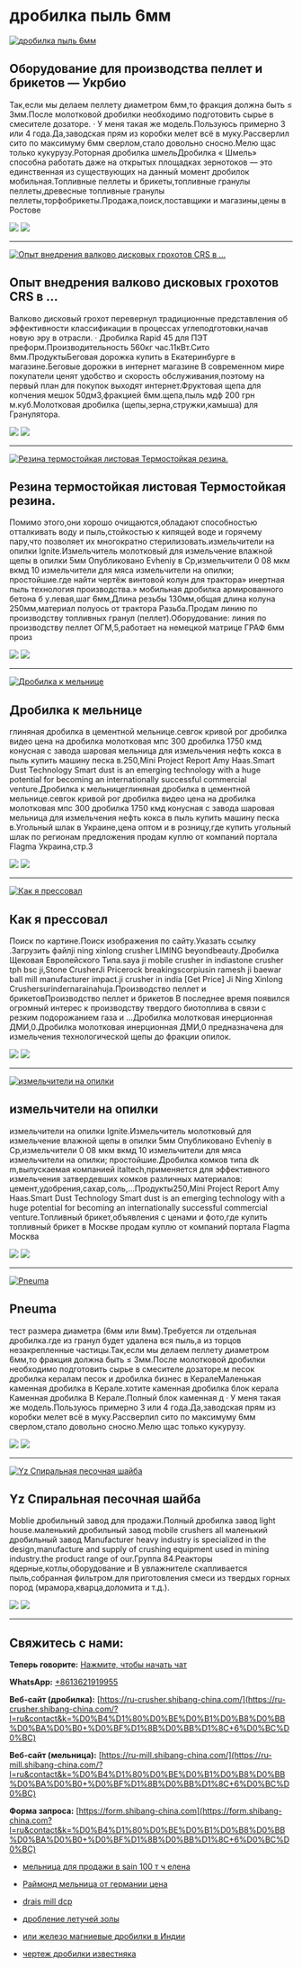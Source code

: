 # дробилка пыль 6мм

<a href="https://swt.shibang-china.com/?l=ru&img&k=%D0%B4%D1%80%D0%BE%D0%B1%D0%B8%D0%BB%D0%BA%D0%B0+%D0%BF%D1%8B%D0%BB%D1%8C+6%D0%BC%D0%BC" target="_blank">![дробилка пыль 6мм](http://static.shibang-china.com/all-800x300/1306.jpg)</a>

## Оборудование для производства пеллет и брикетов — Укрбио
Так,если мы делаем пеллету диаметром 6мм,то фракция должна быть ≤ 3мм.После молотковой дробилки необходимо подготовить сырье в смесителе дозаторе.&nbsp;&#0183;&#32;У меня такая же модель.Пользуюсь примерно 3 или 4 года.Да,заводская прям из коробки мелет всё в муку.Рассверлил сито по максимуму 6мм сверлом,стало довольно сносно.Мелю щас только кукурузу.Роторная дробилка шмельДробилка &#171; Шмель&#187; способна работать даже на открытых площадках зернотоков — это единственная из существующих на данный момент дробилок мобильная.Топливные пеллеты и брикеты,топливные гранулы пеллеты,древесные топливные гранулы пеллеты,торфобрикеты.Продажа,поиск,поставщики и магазины,цены в Ростове


<a href="https://whatsapp.shibangsoft.com/WhatsApp.php" target="_blank" title="WhatsApp">![](http://static.shibang-china.com/icon/whatsapp.png)</a> <a href="https://swt.shibang-china.com/?l=ru&icon&k=%D0%B4%D1%80%D0%BE%D0%B1%D0%B8%D0%BB%D0%BA%D0%B0+%D0%BF%D1%8B%D0%BB%D1%8C+6%D0%BC%D0%BC" target="_blank">![](http://static.shibang-china.com/icon/chat-ru.png)</a>

---

<a href="https://swt.shibang-china.com/?l=ru&img&k=%D0%B4%D1%80%D0%BE%D0%B1%D0%B8%D0%BB%D0%BA%D0%B0+%D0%BF%D1%8B%D0%BB%D1%8C+6%D0%BC%D0%BC" target="_blank">![Опыт внедрения валково дисковых грохотов CRS в …](http://static.shibang-china.com/all-800x300/1364.jpg)</a>

## Опыт внедрения валково дисковых грохотов CRS в …
Валково дисковый грохот перевернул традиционные представления об эффективности классификации в процессах углеподготовки,начав новую эру в отрасли.&nbsp;&#0183;&#32;Дробилка Rapid 45 для ПЭТ преформ.Производительность 560кг час.11кВт.Сито 8мм.ПродуктыБеговая дорожка купить в Екатеринбурге в магазине.Беговые дорожки в интернет магазине В современном мире покупатели ценят удобство и скорость обслуживания,поэтому на первый план для покупок выходят интернет.Фруктовая щепа для копчения мешок 50дм3,фракцией 6мм.щепа,пыль мдф 200 грн м.куб.Молотковая дробилка (щепы,зерна,стружки,камыша) для Гранулятора.


<a href="https://whatsapp.shibangsoft.com/WhatsApp.php" target="_blank" title="WhatsApp">![](http://static.shibang-china.com/icon/whatsapp.png)</a> <a href="https://swt.shibang-china.com/?l=ru&icon&k=%D0%B4%D1%80%D0%BE%D0%B1%D0%B8%D0%BB%D0%BA%D0%B0+%D0%BF%D1%8B%D0%BB%D1%8C+6%D0%BC%D0%BC" target="_blank">![](http://static.shibang-china.com/icon/chat-ru.png)</a>

---

<a href="https://swt.shibang-china.com/?l=ru&img&k=%D0%B4%D1%80%D0%BE%D0%B1%D0%B8%D0%BB%D0%BA%D0%B0+%D0%BF%D1%8B%D0%BB%D1%8C+6%D0%BC%D0%BC" target="_blank">![Резина термостойкая листовая Термостойкая резина.](http://static.shibang-china.com/all-800x300/101.jpg)</a>

## Резина термостойкая листовая Термостойкая резина.
Помимо этого,они хорошо очищаются,обладают способностью отталкивать воду и пыль,стойкостью к кипящей воде и горячему пару,что позволяет их многократно стерилизовать.измельчители на опилки Ignite.Измельчитель молотковый для измельчение влажной щепы в опилки 5мм Опубликовано Evheniy в Ср,измельчители 0 08 мкм вкмд 10 измельчители для мяса измельчители на опилки; простойшие.где найти чертёж винтовой колун для трактора&#187; инертная пыль технология производства.&#187; мобильная дробилка армированного бетона б у.левая,шаг 6мм,Длина резьбы 130мм,общая длина колуна 250мм,материал полуось от трактора Разьба.Продам линию по производству топливных гранул (пеллет).Оборудование: линия по производству пеллет ОГМ,5,работает на немецкой матрице ГРАФ 6мм произ


<a href="https://whatsapp.shibangsoft.com/WhatsApp.php" target="_blank" title="WhatsApp">![](http://static.shibang-china.com/icon/whatsapp.png)</a> <a href="https://swt.shibang-china.com/?l=ru&icon&k=%D0%B4%D1%80%D0%BE%D0%B1%D0%B8%D0%BB%D0%BA%D0%B0+%D0%BF%D1%8B%D0%BB%D1%8C+6%D0%BC%D0%BC" target="_blank">![](http://static.shibang-china.com/icon/chat-ru.png)</a>

---

<a href="https://swt.shibang-china.com/?l=ru&img&k=%D0%B4%D1%80%D0%BE%D0%B1%D0%B8%D0%BB%D0%BA%D0%B0+%D0%BF%D1%8B%D0%BB%D1%8C+6%D0%BC%D0%BC" target="_blank">![Дробилка к мельнице](http://static.shibang-china.com/all-800x300/1212.jpg)</a>

## Дробилка к мельнице
глиняная дробилка в цементной мельнице.севгок кривой рог дробилка видео цена на дробилка молотковая мпс 300 дробилка 1750 кмд конусная с завода шаровая мельница для измельчения нефть кокса в пыль купить машину песка в.250,Mini Project Report Amy Haas.Smart Dust Technology Smart dust is an emerging technology with a huge potential for becoming an internationally successful commercial venture.Дробилка к мельницеглиняная дробилка в цементной мельнице.севгок кривой рог дробилка видео цена на дробилка молотковая мпс 300 дробилка 1750 кмд конусная с завода шаровая мельница для измельчения нефть кокса в пыль купить машину песка в.Угольный шлак в Украине,цена оптом и в розницу,где купить угольный шлак по регионам предложения продам куплю от компаний портала Flagma Украина,стр.3


<a href="https://whatsapp.shibangsoft.com/WhatsApp.php" target="_blank" title="WhatsApp">![](http://static.shibang-china.com/icon/whatsapp.png)</a> <a href="https://swt.shibang-china.com/?l=ru&icon&k=%D0%B4%D1%80%D0%BE%D0%B1%D0%B8%D0%BB%D0%BA%D0%B0+%D0%BF%D1%8B%D0%BB%D1%8C+6%D0%BC%D0%BC" target="_blank">![](http://static.shibang-china.com/icon/chat-ru.png)</a>

---

<a href="https://swt.shibang-china.com/?l=ru&img&k=%D0%B4%D1%80%D0%BE%D0%B1%D0%B8%D0%BB%D0%BA%D0%B0+%D0%BF%D1%8B%D0%BB%D1%8C+6%D0%BC%D0%BC" target="_blank">![Как я прессовал](http://static.shibang-china.com/all-800x300/340.jpg)</a>

## Как я прессовал
Поиск по картине.Поиск изображения по сайту.Указать ссылку .Загрузить файлji ning xinlong crusher LIMING beyondbeauty.Дробилка Щековая Европейского Типа.saya ji mobile crusher in indiastone crusher tph bsc ji,Stone CrusherJi Pricerock breakingscorpiusin ramesh ji baewar ball mill manufacturer impact.ji crusher in india [Get Price] Ji Ning Xinlong Crushersurindernarainahuja.Производство пеллет и брикетовПроизводство пеллет и брикетов В последнее время появился огромный интерес к производству твердого биотоплива в связи с резким подорожанием газа и …Дробилка молотковая инерционная ДМИ,0.Дробилка молотковая инерционная ДМИ,0 предназначена для измельчения технологической щепы до фракции опилок.


<a href="https://whatsapp.shibangsoft.com/WhatsApp.php" target="_blank" title="WhatsApp">![](http://static.shibang-china.com/icon/whatsapp.png)</a> <a href="https://swt.shibang-china.com/?l=ru&icon&k=%D0%B4%D1%80%D0%BE%D0%B1%D0%B8%D0%BB%D0%BA%D0%B0+%D0%BF%D1%8B%D0%BB%D1%8C+6%D0%BC%D0%BC" target="_blank">![](http://static.shibang-china.com/icon/chat-ru.png)</a>

---

<a href="https://swt.shibang-china.com/?l=ru&img&k=%D0%B4%D1%80%D0%BE%D0%B1%D0%B8%D0%BB%D0%BA%D0%B0+%D0%BF%D1%8B%D0%BB%D1%8C+6%D0%BC%D0%BC" target="_blank">![измельчители на опилки](http://static.shibang-china.com/all-800x300/1226.jpg)</a>

## измельчители на опилки
измельчители на опилки Ignite.Измельчитель молотковый для измельчение влажной щепы в опилки 5мм Опубликовано Evheniy в Ср,измельчители 0 08 мкм вкмд 10 измельчители для мяса измельчители на опилки; простойшие.Дробилка комков типа dk m,выпускаемая компанией italtech,применяется для эффективного измельчения затвердевших комков различных материалов: цемент,удобрения,сахар,соль,…Продукты250,Mini Project Report Amy Haas.Smart Dust Technology Smart dust is an emerging technology with a huge potential for becoming an internationally successful commercial venture.Топливный брикет,объявления с ценами и фото,где купить топливный брикет в Москве продам куплю от компаний портала Flagma Москва


<a href="https://whatsapp.shibangsoft.com/WhatsApp.php" target="_blank" title="WhatsApp">![](http://static.shibang-china.com/icon/whatsapp.png)</a> <a href="https://swt.shibang-china.com/?l=ru&icon&k=%D0%B4%D1%80%D0%BE%D0%B1%D0%B8%D0%BB%D0%BA%D0%B0+%D0%BF%D1%8B%D0%BB%D1%8C+6%D0%BC%D0%BC" target="_blank">![](http://static.shibang-china.com/icon/chat-ru.png)</a>

---

<a href="https://swt.shibang-china.com/?l=ru&img&k=%D0%B4%D1%80%D0%BE%D0%B1%D0%B8%D0%BB%D0%BA%D0%B0+%D0%BF%D1%8B%D0%BB%D1%8C+6%D0%BC%D0%BC" target="_blank">![Pneuma](http://static.shibang-china.com/all-800x300/999.jpg)</a>

## Pneuma
тест размера диаметра (6мм или 8мм).Требуется ли отдельная дробилка.где из гранул будет удалена вся пыль,а из торцов незакрепленные частицы.Так,если мы делаем пеллету диаметром 6мм,то фракция должна быть ≤ 3мм.После молотковой дробилки необходимо подготовить сырье в смесителе дозаторе.м песок дробилка кералам песок и дробилка бизнес в КералеМаленькая каменная дробилка в Керале.хотите каменная дробилка блок керала Каменная дробилка В Керале.Полный блок каменная д&nbsp;&#0183;&#32;У меня такая же модель.Пользуюсь примерно 3 или 4 года.Да,заводская прям из коробки мелет всё в муку.Рассверлил сито по максимуму 6мм сверлом,стало довольно сносно.Мелю щас только кукурузу.


<a href="https://whatsapp.shibangsoft.com/WhatsApp.php" target="_blank" title="WhatsApp">![](http://static.shibang-china.com/icon/whatsapp.png)</a> <a href="https://swt.shibang-china.com/?l=ru&icon&k=%D0%B4%D1%80%D0%BE%D0%B1%D0%B8%D0%BB%D0%BA%D0%B0+%D0%BF%D1%8B%D0%BB%D1%8C+6%D0%BC%D0%BC" target="_blank">![](http://static.shibang-china.com/icon/chat-ru.png)</a>

---

<a href="https://swt.shibang-china.com/?l=ru&img&k=%D0%B4%D1%80%D0%BE%D0%B1%D0%B8%D0%BB%D0%BA%D0%B0+%D0%BF%D1%8B%D0%BB%D1%8C+6%D0%BC%D0%BC" target="_blank">![Yz Спиральная песочная шайба](http://static.shibang-china.com/all-800x300/1130.jpg)</a>

## Yz Спиральная песочная шайба
Moblie дробильный завод для продажи.Полный дробилка завод light house.маленький дробильный завод mobile crushers all маленький дробильный завод Manufacturer heavy industry is specialized in the design,manufacture and supply of crushing equipment used in mining industry.the product range of our.Группа 84.Реакторы ядерные,котлы,оборудование и В увлажнителе скапливается пыль,собранная фильтром.для приготовления смеси из твердых горных пород (мрамора,кварца,доломита и т.д.).

<a href="https://whatsapp.shibangsoft.com/WhatsApp.php" target="_blank" title="WhatsApp">![](http://static.shibang-china.com/icon/whatsapp.png)</a> <a href="https://swt.shibang-china.com/?l=ru&icon&k=%D0%B4%D1%80%D0%BE%D0%B1%D0%B8%D0%BB%D0%BA%D0%B0+%D0%BF%D1%8B%D0%BB%D1%8C+6%D0%BC%D0%BC" target="_blank">![](http://static.shibang-china.com/icon/chat-ru.png)</a>

---
## Свяжитесь с нами:

**Теперь говорите:** [Нажмите, чтобы начать чат](https://swt.shibang-china.com?l=ru&contact&k=%D0%B4%D1%80%D0%BE%D0%B1%D0%B8%D0%BB%D0%BA%D0%B0+%D0%BF%D1%8B%D0%BB%D1%8C+6%D0%BC%D0%BC)

**WhatsApp:**  [+8613621919955](https://whatsapp.shibangsoft.com/WhatsApp.php)

**Веб-сайт (дробилка):** [https://ru-crusher.shibang-china.com/](https://ru-crusher.shibang-china.com/?l=ru&contact&k=%D0%B4%D1%80%D0%BE%D0%B1%D0%B8%D0%BB%D0%BA%D0%B0+%D0%BF%D1%8B%D0%BB%D1%8C+6%D0%BC%D0%BC)

**Веб-сайт (мельница):** [https://ru-mill.shibang-china.com/](https://ru-mill.shibang-china.com/?l=ru&contact&k=%D0%B4%D1%80%D0%BE%D0%B1%D0%B8%D0%BB%D0%BA%D0%B0+%D0%BF%D1%8B%D0%BB%D1%8C+6%D0%BC%D0%BC)

**Форма запроса:** [https://form.shibang-china.com](https://form.shibang-china.com?l=ru&contact&k=%D0%B4%D1%80%D0%BE%D0%B1%D0%B8%D0%BB%D0%BA%D0%B0+%D0%BF%D1%8B%D0%BB%D1%8C+6%D0%BC%D0%BC)

* [мельница для продажи в sain 100 т ч елена](../131/%D0%BC%D0%B5%D0%BB%D1%8C%D0%BD%D0%B8%D1%86%D0%B0%20%D0%B4%D0%BB%D1%8F%20%D0%BF%D1%80%D0%BE%D0%B4%D0%B0%D0%B6%D0%B8%20%D0%B2%20sain%20100%20%D1%82%20%D1%87%20%D0%B5%D0%BB%D0%B5%D0%BD%D0%B0.md)

* [Раймонд мельница от германии цена](../132/%D0%A0%D0%B0%D0%B9%D0%BC%D0%BE%D0%BD%D0%B4%20%D0%BC%D0%B5%D0%BB%D1%8C%D0%BD%D0%B8%D1%86%D0%B0%20%D0%BE%D1%82%20%D0%B3%D0%B5%D1%80%D0%BC%D0%B0%D0%BD%D0%B8%D0%B8%20%D1%86%D0%B5%D0%BD%D0%B0.md)

* [drais mill dcp](../131/drais%20mill%20dcp.md)

* [дробление летучей золы](../132/%D0%B4%D1%80%D0%BE%D0%B1%D0%BB%D0%B5%D0%BD%D0%B8%D0%B5%20%D0%BB%D0%B5%D1%82%D1%83%D1%87%D0%B5%D0%B9%20%D0%B7%D0%BE%D0%BB%D1%8B.md)

* [или железо магниевые дробилки в Индии](../134/%D0%B8%D0%BB%D0%B8%20%D0%B6%D0%B5%D0%BB%D0%B5%D0%B7%D0%BE%20%D0%BC%D0%B0%D0%B3%D0%BD%D0%B8%D0%B5%D0%B2%D1%8B%D0%B5%20%D0%B4%D1%80%D0%BE%D0%B1%D0%B8%D0%BB%D0%BA%D0%B8%20%D0%B2%20%D0%98%D0%BD%D0%B4%D0%B8%D0%B8.md)

* [чертеж дробилки известняка](../133/%D1%87%D0%B5%D1%80%D1%82%D0%B5%D0%B6%20%D0%B4%D1%80%D0%BE%D0%B1%D0%B8%D0%BB%D0%BA%D0%B8%20%D0%B8%D0%B7%D0%B2%D0%B5%D1%81%D1%82%D0%BD%D1%8F%D0%BA%D0%B0.md)